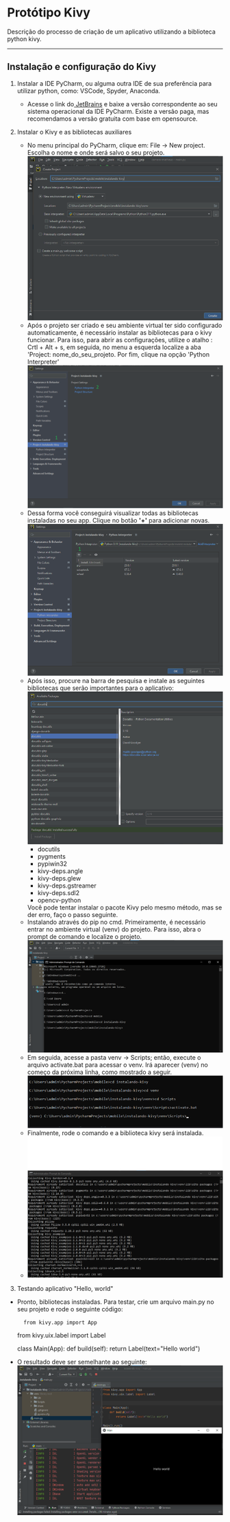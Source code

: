 # Protótipo Kivy
Descrição do processo de criação de um aplicativo utilizando a biblioteca python kivy.

---

## Instalação e configuração do Kivy


1. Instalar a IDE PyCharm, ou alguma outra IDE de sua preferência para utilizar python, como: VSCode, Spyder, Anaconda.
	<ul>
		<li>
			Acesse o link do<a href="https://www.jetbrains.com/pt-br/pycharm/" target="_blank"> JetBrains</a> e baixe a versão correspondente ao seu sistema operacional da IDE PyCharm. Existe a versão paga, mas recomendamos a versão gratuita com base em opensource.
		</li>
	</ul>

2. Instalar o Kivy e as bibliotecas auxiliares
	<ul>
		<li>
			No menu principal do PyCharm, clique em: File -> New project. Escolha o nome e onde será salvo o seu projeto.
			<img src="./images/2a.png">
		</li>
		<li>
			Após o projeto ser criado e seu ambiente virtual ter sido configurado automaticamente, é necessário instalar as bibliotecas para o kivy funcionar. Para isso, para abrir as configurações, utilize o atalho : Crtl + Alt + s, em seguida, no menu a esquerda localize a aba 'Project: nome_do_seu_projeto. Por fim, clique na opção 'Python Interpreter'
			<img src="./images/2b.png">
		</li>
		<li>
			Dessa forma você conseguirá visualizar todas as bibliotecas instaladas no seu app. Clique no botão <b>'+'</b> para adicionar novas.
			<img src="./images/2c.png">
		</li>
		<li>
			Após isso, procure na barra de pesquisa e instale as seguintes bibliotecas que serão importantes para o aplicativo:
      <img src="./images/2d.png">
      <ul>
          <li>docutils</li>
          <li>pygments</li>
          <li>pypiwin32</li>
          <li>kivy-deps.angle</li>
          <li>kivy-deps.glew</li>
          <li>kivy-deps.gstreamer</li>
          <li>kivy-deps.sdl2</li>
          <li>opencv-python</li>
      </ul>
			Você pode tentar instalar o pacote Kivy pelo mesmo método, mas se der erro, faço o passo seguinte. 
		</li>
		<li>
			Instalando através do pip no cmd. Primeiramente, é necessário entrar no ambiente virtual (venv) do projeto. Para isso, abra o prompt de comando e localize o projeto.
			<img src="./images/2e.png">
		</li>
    
    <li>
			Em seguida, acesse a pasta venv -> Scripts; então, execute o arquivo activate.bat para acessar o venv. Irá aparecer (venv) no começo da próxima linha, como mostrado a seguir.
			<img src="./images/2f.png">
		</li>
    <li>
			Finalmente, rode o comando e a biblioteca kivy será instalada.
    </li>
      
      <!--pip install kivy[base] kivy_examples --pre --extra-index-url https://kivy.org/downloads/simple-->
    <li>
			<img src="./images/2g.png">
		</li>

	</ul>

3. Testando aplicativo "Hello, world"
  <ul>
  <li>
			Pronto, bibliotecas instaladas. Para testar, crie um arquivo main.py no seu projeto e rode o seguinte código:
      
      from kivy.app import App
from kivy.uix.label import Label

class Main(App):
    def build(self):
        return Label(text="Hello world")
    </li>
    <li>
    O resultado deve ser semelhante ao seguinte:
    <img src="./images/2h.png">
    </li>
  </ul>
  
	
